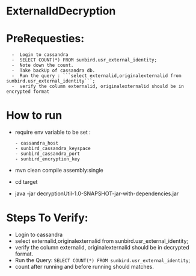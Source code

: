 # ExternalIdDecryption
# PreRequesties: 
      -  Login to cassandra
      -  SELECT COUNT(*) FROM sunbird.usr_external_identity;  
      -  Note down the count.
      -  Take backUp of cassandra db.
      -  Run the query : ```select externalid,originalexternalid from sunbird.usr_external_identity```;
      -  verify the column externalid, originalexternalid should be in encrypted format
# How to run
  - require env variable to be set : </br>
  
        - cassandra_host
        - sunbird_cassandra_keyspace
        - sunbird_cassandra_port
        - sunbird_encryption_key
   
   - mvn clean compile assembly:single
   - cd target
   - java -jar decryptionUtil-1.0-SNAPSHOT-jar-with-dependencies.jar 
     
# Steps To Verify:
   - Login to cassandra
   - select externalid,originalexternalid from sunbird.usr_external_identity;
   - verify the column externalid, originalexternalid should be in decrypted format.
   -  Run the Query: ``SELECT COUNT(*) FROM sunbird.usr_external_identity``;  
   - count after running and before running should matches.
